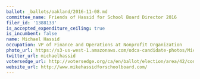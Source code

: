 ```yaml
---
ballot: _ballots/oakland/2016-11-08.md
committee_name: Friends of Hassid for School Board Director 2016
filer_id: '1388133'
is_accepted_expenditure_ceiling: true
is_incumbent: false
name: Michael Hassid
occupation: VP of Finance and Operations at Nonprofit Organization
photo_url: https://s3-us-west-1.amazonaws.com/odca-candidate-photos/Michael-Hassid.png
twitter_url: michaelhassid
votersedge_url: http://votersedge.org/ca/en/ballot/election/area/42/contests/contest/13218/candidate/130699?&county=Alameda%20County&election_authority_id=1
website_url: http://www.mikehassidforschoolboard.com/
---
```

